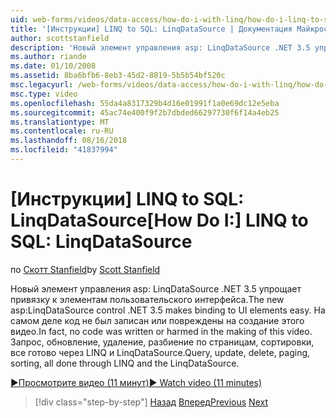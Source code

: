 ```yaml
---
uid: web-forms/videos/data-access/how-do-i-with-linq/how-do-i-linq-to-sql-linqdatasource
title: '[Инструкции] LINQ to SQL: LinqDataSource | Документация Майкрософт'
author: scottstanfield
description: 'Новый элемент управления asp: LinqDataSource .NET 3.5 упрощает привязку к элементам пользовательского интерфейса. На самом деле код не был записан или повреждены на создание этого видео. Запрос, upd...'
ms.author: riande
ms.date: 01/10/2008
ms.assetid: 8ba6bfb6-8eb3-45d2-8819-5b5b54bf520c
msc.legacyurl: /web-forms/videos/data-access/how-do-i-with-linq/how-do-i-linq-to-sql-linqdatasource
msc.type: video
ms.openlocfilehash: 55da4a8317329b4d16e01991f1a0e69dc12e5eba
ms.sourcegitcommit: 45ac74e400f9f2b7dbded66297730f6f14a4eb25
ms.translationtype: MT
ms.contentlocale: ru-RU
ms.lasthandoff: 08/16/2018
ms.locfileid: "41837994"
---
```

<a name="how-do-i-linq-to-sql-linqdatasource"></a><span data-ttu-id="d29e3-105">[Инструкции] LINQ to SQL: LinqDataSource</span><span class="sxs-lookup"><span data-stu-id="d29e3-105">[How Do I:] LINQ to SQL: LinqDataSource</span></span>
====================
<span data-ttu-id="d29e3-106">по [Скотт Stanfield](https://github.com/scottstanfield)</span><span class="sxs-lookup"><span data-stu-id="d29e3-106">by [Scott Stanfield](https://github.com/scottstanfield)</span></span>

<span data-ttu-id="d29e3-107">Новый элемент управления asp: LinqDataSource .NET 3.5 упрощает привязку к элементам пользовательского интерфейса.</span><span class="sxs-lookup"><span data-stu-id="d29e3-107">The new asp:LinqDataSource control .NET 3.5 makes binding to UI elements easy.</span></span> <span data-ttu-id="d29e3-108">На самом деле код не был записан или повреждены на создание этого видео.</span><span class="sxs-lookup"><span data-stu-id="d29e3-108">In fact, no code was written or harmed in the making of this video.</span></span> <span data-ttu-id="d29e3-109">Запрос, обновление, удаление, разбиение по страницам, сортировки, все готово через LINQ и LinqDataSource.</span><span class="sxs-lookup"><span data-stu-id="d29e3-109">Query, update, delete, paging, sorting, all done through LINQ and the LinqDataSource.</span></span>

[<span data-ttu-id="d29e3-110">&#9654;Просмотрите видео (11 минут)</span><span class="sxs-lookup"><span data-stu-id="d29e3-110">&#9654; Watch video (11 minutes)</span></span>](https://channel9.msdn.com/Blogs/ASP-NET-Site-Videos/how-do-i-linq-to-sql-linqdatasource)

> [!div class="step-by-step"]
> <span data-ttu-id="d29e3-111">[Назад](how-do-i-linq-to-sql-updating-the-database.md)
> [Вперед](how-do-i-linq-to-sql-custom-linqdatasource.md)</span><span class="sxs-lookup"><span data-stu-id="d29e3-111">[Previous](how-do-i-linq-to-sql-updating-the-database.md)
[Next](how-do-i-linq-to-sql-custom-linqdatasource.md)</span></span>
